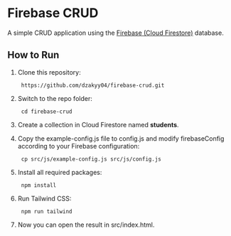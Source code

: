 # Firebase CRUD

A simple CRUD application using the [Firebase (Cloud Firestore)](https://firebase.google.com/docs/firestore) database.

## How to Run

1. Clone this repository:

        https://github.com/dzakyy04/firebase-crud.git

2. Switch to the repo folder:

        cd firebase-crud

3. Create a collection in Cloud Firestore named **students**.

4. Copy the example-config.js file to config.js and modify firebaseConfig according to your Firebase configuration:

        cp src/js/example-config.js src/js/config.js

5. Install all required packages:

        npm install

6. Run Tailwind CSS:

        npm run tailwind

7. Now you can open the result in src/index.html.